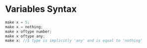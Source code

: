 # Variables Syntax

```js
make x = 5;
make x = nothing;
make x oftype number;
make x oftype any;
make x; //$ type is implicitly 'any' and is equal to 'nothing'
```
